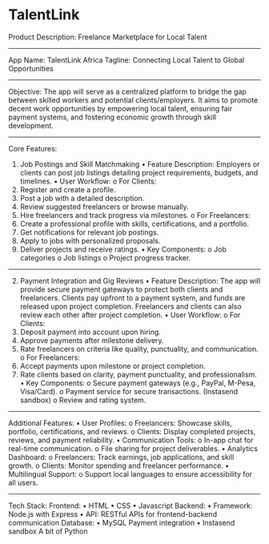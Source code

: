 # TalentLink
Product Description: Freelance Marketplace for Local Talent
________________________________________
App Name: TalentLink Africa
Tagline: Connecting Local Talent to Global Opportunities
________________________________________
Objective:
The app will serve as a centralized platform to bridge the gap between skilled workers and potential clients/employers. It aims to promote decent work opportunities by empowering local talent, ensuring fair payment systems, and fostering economic growth through skill development.
________________________________________
Core Features:
1. Job Postings and Skill Matchmaking
•	Feature Description:
Employers or clients can post job listings detailing project requirements, budgets, and timelines. 
•	User Workflow:
o	For Clients:
1.	Register and create a profile.
2.	Post a job with a detailed description.
3.	Review suggested freelancers or browse manually.
4.	Hire freelancers and track progress via milestones.
o	For Freelancers:
1.	Create a professional profile with skills, certifications, and a portfolio.
2.	Get notifications for relevant job postings.
3.	Apply to jobs with personalized proposals.
4.	Deliver projects and receive ratings.
•	Key Components:
o	Job categories
o	Job listings
o	Project progress tracker.
________________________________________
2. Payment Integration and Gig Reviews
•	Feature Description:
The app will provide secure payment gateways to protect both clients and freelancers. Clients pay upfront to a payment system, and funds are released upon project completion. Freelancers and clients can also review each other after project completion.
•	User Workflow:
o	For Clients:
1.	Deposit payment into account upon hiring.
2.	Approve payments after milestone delivery.
3.	Rate freelancers on criteria like quality, punctuality, and communication.
o	For Freelancers:
1.	Accept payments upon milestone or project completion.
2.	Rate clients based on clarity, payment punctuality, and professionalism.
•	Key Components:
o	Secure payment gateways (e.g., PayPal,  M-Pesa, Visa/Card).
o	Payment service for secure transactions. (Instasend sandbox)
o	Review and rating system.
________________________________________

Additional Features:
•	User Profiles:
o	Freelancers: Showcase skills, portfolio, certifications, and reviews.
o	Clients: Display completed projects, reviews, and payment reliability.
•	Communication Tools:
o	In-app chat for real-time communication.
o	File sharing for project deliverables.
•	Analytics Dashboard:
o	Freelancers: Track earnings, job applications, and skill growth.
o	Clients: Monitor spending and freelancer performance.
•	Multilingual Support:
o	Support local languages to ensure accessibility for all users.
________________________________________
Tech Stack:
Frontend:
•	HTML
•	CSS
•	Javascript
Backend:
•	Framework: Node.js with Express
•	API: RESTful APIs for frontend-backend communication
Database:
•	MySQL
Payment integration
•	Instasend sandbox
A bit of Python
